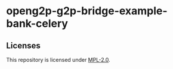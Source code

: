 #  openg2p-g2p-bridge-example-bank-celery

## Licenses

This repository is licensed under [MPL-2.0](LICENSE).
